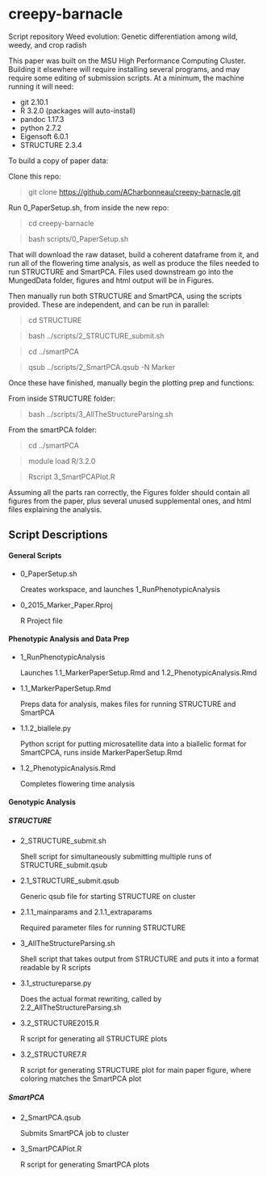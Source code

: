 # creepy-barnacle
Script repository Weed evolution: Genetic differentiation among wild, weedy, and crop radish

This paper was built on the MSU High Performance Computing Cluster. Building it elsewhere will require installing several programs, and may require some editing of submission scripts. At a minimum, the machine running it will need:

- git 2.10.1
- R 3.2.0 (packages will auto-install)
- pandoc 1.17.3
- python 2.7.2
- Eigensoft 6.0.1
- STRUCTURE 2.3.4

To build a copy of paper data:

Clone this repo:

> git clone https://github.com/ACharbonneau/creepy-barnacle.git

Run 0_PaperSetup.sh, from inside the new repo:

> cd creepy-barnacle

> bash scripts/0_PaperSetup.sh

That will download the raw dataset, build a coherent dataframe from it, and run all of the flowering time analysis, as well as produce the files needed to run STRUCTURE and SmartPCA. Files used downstream go into the MungedData folder, figures and html output will be in Figures.

Then manually run both STRUCTURE and SmartPCA, using the scripts provided. These are independent, and can be run in parallel:

> cd STRUCTURE

> bash ../scripts/2_STRUCTURE_submit.sh

> cd ../smartPCA

> qsub ../scripts/2_SmartPCA.qsub -N Marker

Once these have finished, manually begin the plotting prep and functions:

From inside STRUCTURE folder:

> bash ../scripts/3_AllTheStructureParsing.sh

From the smartPCA folder:

> cd ../smartPCA

> module load R/3.2.0

> Rscript 3_SmartPCAPlot.R



Assuming all the parts ran correctly, the Figures folder should contain all figures from the paper, plus several unused supplemental ones, and html files explaining the analysis.

## Script Descriptions

#### General Scripts

- 0_PaperSetup.sh

	Creates workspace, and launches 1_RunPhenotypicAnalysis

- 0_2015_Marker_Paper.Rproj

	R Project file

#### Phenotypic Analysis and Data Prep

- 1_RunPhenotypicAnalysis

	Launches 1.1_MarkerPaperSetup.Rmd and 1.2_PhenotypicAnalysis.Rmd

- 1.1_MarkerPaperSetup.Rmd  

	Preps data for analysis, makes files for running STRUCTURE and SmartPCA

- 1.1.2_biallele.py

	Python script for putting microsatellite data into a biallelic format for SmartCPCA, runs inside MarkerPaperSetup.Rmd

- 1.2_PhenotypicAnalysis.Rmd  

	Completes flowering time analysis

#### Genotypic Analysis

##### STRUCTURE

- 2_STRUCTURE_submit.sh

	Shell script for simultaneously submitting multiple runs of STRUCTURE_submit.qsub

- 2.1_STRUCTURE_submit.qsub

	Generic qsub file for starting STRUCTURE on cluster

- 2.1.1_mainparams and 2.1.1_extraparams

	Required parameter files for running STRUCTURE

- 3_AllTheStructureParsing.sh

	Shell script that takes output from STRUCTURE and puts it into a format readable by R scripts

- 3.1_structureparse.py

	Does the actual format rewriting, called by 2.2_AllTheStructureParsing.sh

- 3.2_STRUCTURE2015.R  

	R script for generating all STRUCTURE plots

- 3.2_STRUCTURE7.R

	R script for generating STRUCTURE plot for main paper figure, where coloring matches the SmartPCA plot

##### SmartPCA

- 2_SmartPCA.qsub

	Submits SmartPCA job to cluster

- 3_SmartPCAPlot.R  

	R script for generating SmartPCA plots
